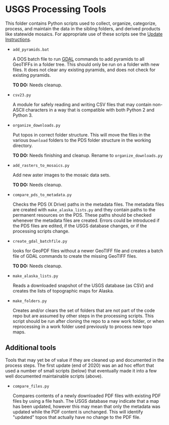 # USGS Processing Tools

This folder contains Python scripts used to collect, organize, categorize,
process, and maintain the data in the sibling folders, and derived
products like statewide mosaics.  For appropriate use of these scripts
see the [Update Instructions](Update_Instructions.md).

* `add_pyramids.bat`

  A DOS batch file to run [GDAL](https://gdal.org) commands to add pyramids to
  all GeoTIFFs in a folder tree. This should only be run on a folder with new
  files. It does not clear any existing pyramids, and does not check for
  existing pyramids.

  **TO DO:** Needs cleanup.

* `csv23.py`

  A module for safely reading and writing CSV files that may contain non-ASCII
  characters in a way that is compatible with both Python 2 and Python 3.

* `organize_downloads.py`

  Put topos in correct folder structure. This will move the files in the various
  `Download` folders to the PDS folder structure in the working directory.

  **TO DO:** Needs finishing and cleanup. Rename to `organize_downloads.py`

* `add_rasters_to_mosaics.py`

  Add new aster images to the mosaic data sets.

  **TO DO:** Needs cleanup.

* `compare_pds_to_metadata.py`

  Checks the PDS (X Drive) paths in the metadata files.
  The metadata files are created with `make_alaska_lists.py` and they
  contain paths to the permanent resources on the PDS.  These paths should
  be checked whenever the metadata files are created.  Errors could be
  introduced if the PDS files are edited, if the USGS database changes, or if
  the processing scripts change.

* `create_gdal_batchfile.py`

  looks for GeoPDF files without a newer GeoTIFF file and creates a
  batch file of GDAL commands to create the missing GeoTIFF files.

  **TO DO:** Needs cleanup.

* `make_alaska_lists.py`

  Reads a downloaded snapshot of the USGS database (as CSV) and creates the
  lists of topographic maps for Alaska.

* `make_folders.py`

  Creates and/or clears the set of folders that are not part of the code repo
  but are assumed by other steps in the processing scripts.  This script should
  be run after cloning the repo to a new work folder, or when reprocessing
  in a work folder used previously to process new topo maps.

## Additional tools

Tools that may yet be of value if they are cleaned up and documented in the
process steps.  The first update (end of 2020) was an ad hoc effort that
used a number of small scripts (below) that eventually made it into a few
well documented maintainable scripts (above).

* `compare_files.py`

  Compares contents of a newly downloaded PDF files with existing PDF files by
  using a file hash. The USGS database may indicate that a map has been
  updated, however this may mean that only the metadata was updated
  while the PDF content is unchanged.  This will identify "updated"
  topos that actually have no change to the PDF file.
